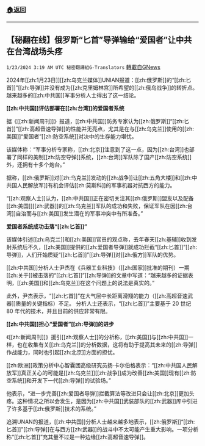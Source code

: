 ###  [:house:返回](README.md)
---


## 【秘翻在线】俄罗斯“匕首”导弹输给“爱国者”让中共在台湾战场头疼
`1/23/2024 3:19 AM UTC 秘密翻譯組G-Translators` [轉載自GNews](https://gnews.org/articles/2244084)

2024年[[zh:1月23日]][[zh:乌克兰媒体]]UNIAN报道：[[zh:俄罗斯]]的“[[zh:匕首]]”[[zh:导弹]]并没有成为[[zh:克里姆林宫]]所希望的[[zh:俄乌战争]]的转折点。越来越多的[[zh:中共国]]军事分析人士得出了这一结论。

**[[zh:中共国]]评估部署在[[zh:台湾]]的爱国者系统**

据《[[zh:新闻周刊]]》报道，[[zh:中共国]]防务专家认为[[zh:俄罗斯]]“[[zh:匕首]]”[[zh:高超音速导弹]]的性能并无亮点，尤其是在与[[zh:乌克兰]]使用的[[zh:美国]]“爱国者”[[zh:防空系统]]对决中的生存能力堪忧。

该媒体称：“军事分析专家称，[[zh:北京]]注意到了这一点，因为[[zh:台湾]]也部署了同样的美制[[zh:防空导弹]]系统，[[zh:台湾]]军队除了国产[[zh:防空系统]]外，还拥有十多个炮台。”

据称，[[zh:俄罗斯]]对[[zh:乌克兰]]发动的[[zh:战争]]让[[zh:五角大楼]]和[[zh:中共国人民解放军]]有机会评估[[zh:莫斯科]]的军事机器对抗西方的能力。

“[[zh:观察人士]]认为，[[zh:中共国]]正在密切关注其[[zh:俄罗斯]]盟友以及配备[[zh:美国]][[zh:武器]]的[[zh:乌克兰]]军队的成功和失败，保证军队在因[[zh:台湾]]自治而与[[zh:美国]]发生潜在的军事冲突中有所准备。”

**爱国者系统成功击落“[[zh:匕首]]”**

该媒体引述[[zh:乌克兰]]和[[zh:美国]]官员的观点称，去年春天[[zh:基辅]]收到发射系统后不久，[[zh:美国]]提供的[[zh:爱国者导弹]]就成功拦截“[[zh:匕首]]”[[zh:导弹]]，人们开始质疑“[[zh:匕首]]”[[zh:导弹]]对[[zh:俄方]]军队的优势。

[[zh:中共国]]分析人士尹杰在《兵器工业科技》（[[zh:国家]]批准的期刊）一期[[zh:关于]]被击落的“[[zh:匕首]]”[[zh:导弹]]的文章中写道：“越来越多的证据表明，[[zh:美国]]和[[zh:乌克兰]]在这个问题上的说法是真实的。”

此外，尹杰表示，“[[zh:匕首]]”在大气层中长距离滑翔的能力（[[zh:高超音速武器]]质量的关键指标）不足。 分析人士还表示，“[[zh:匕首]]”主要基于 20 世纪 80 年代的技术，并且目前的供应非常有限。

**[[zh:中共国]]担心“爱国者”[[zh:导弹]]的进步**

《[[zh:新闻周刊]]》援引[[zh:观察人士]]的分析称，[[zh:美国]]与[[zh:中共国]]一样，也在收集有关[[zh:乌克兰]]的分析数据，这将有助于提高其未来的[[zh:导弹]]作战能力，同时也引起[[zh:北京]]方面的担忧。

[[zh:欧洲]]政策分析中心智囊团高级研究员扬·卡尔伯格表示：“[[zh:中共国人民解放军]]真正关心的可能是[[zh:乌克兰]][[zh:战争]]成为改善[[zh:美国]]现有[[zh:防空系统]]和开发下一代[[zh:导弹]]的试验场。”

他表示，“进一步完善[[zh:爱国者导弹]]拦截算法等改进只会让[[zh:北京]]更加头疼。这种情况之所以会发生，是因为[[zh:中共国]]武装部队的[[zh:武器]]库中引进了许多基于[[zh:俄罗斯]]技术的系统。”

追溯UNAN的报道，[[zh:中共国]]分析人士越来越多地表示，[[zh:俄罗斯]]“[[zh:匕首]]”[[zh:导弹]]在与西方[[zh:武器]]的战斗中不太可能产生重大影响。一项分析称“[[zh:匕首]]”充其量不过是一种边缘[[zh:高超音速导弹]]。
